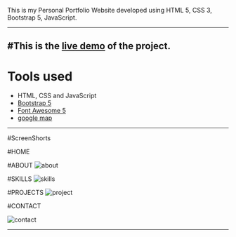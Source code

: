 This is my Personal Portfolio Website developed using HTML 5, CSS 3, Bootstrap 5, JavaScript.

-----------------------------------------------------------------------------------------------------------------------------------------------------------------

#This is the [live demo](https://mubinattar.netlify.app/) of the project.
-----------------------------------------------------------------------------------------------------------------------------------------------------------------
# Tools used #

* HTML, CSS and JavaScript
* [Bootstrap 5](https://getbootstrap.com/docs/5.0/getting-started/introduction/)
* [Font Awesome 5](https://fontawesome.com/)
* [google map](https://www.embed-map.com/)

---------------------------------------------------------------------------------------------------------------------------------------------------------------
#ScreenShorts

#HOME

#ABOUT
![about](https://user-images.githubusercontent.com/73256167/191413957-ecb3a9cc-b510-4ca6-ab04-33b727083493.png)

#SKILLS
![skills](https://user-images.githubusercontent.com/73256167/191414014-c1fb0566-1a57-4719-a634-bd91542cf1b4.png)

#PROJECTS
![project](https://user-images.githubusercontent.com/73256167/191413986-f5a2f54b-f0a0-454a-98c9-cc470573e7f9.png)

#CONTACT

![contact](https://user-images.githubusercontent.com/73256167/191414019-201aa6cc-5825-4556-b593-d641c3b10b4c.png)

--------------------------------------------------------------------------------------------------------------- 


